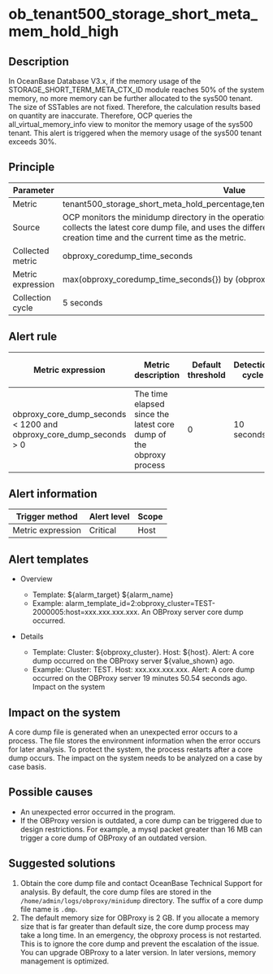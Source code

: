 # ob_tenant500_storage_short_meta_mem_hold_high

## Description

In OceanBase Database V3.x, if the memory usage of the STORAGE_SHORT_TERM_META_CTX_ID module reaches 50% of the system memory, no more memory can be further allocated to the sys500 tenant.
The size of SSTables are not fixed. Therefore, the calculation results based on quantity are inaccurate. Therefore, OCP queries the all_virtual_memory_info view to monitor the memory usage of the sys500 tenant. This alert is triggered when the memory usage of the sys500 tenant exceeds 30%. 

## Principle

| Parameter | Value |
| --- | --- |
| Metric | tenant500_storage_short_meta_hold_percentage,tenant500_storage_short_meta_hold_gb |
| Source | OCP monitors the minidump directory in the operation directory of the obproxy process, collects the latest core dump file, and uses the difference between the core dump file creation time and the current time as the metric.  |
| Collected metric | obproxy_coredump_time_seconds |
| Metric expression | max(obproxy_coredump_time_seconds{}) by (obproxy_cluster,svr_ip) |
| Collection cycle | 5 seconds |

## Alert rule

| Metric expression | Metric description | Default threshold | Detection cycle | Time before clearance |
| --- | --- | --- | --- | --- |
| obproxy_core_dump_seconds < 1200 and obproxy_core_dump_seconds > 0 | The time elapsed since the latest core dump of the obproxy process | 0 | 10 seconds | 5 minutes |

## Alert information

| Trigger method | Alert level | Scope |
| --- | --- | --- |
| Metric expression | Critical | Host |

## Alert templates

* Overview

   * Template: ${alarm_target} ${alarm_name}
   * Example: alarm_template_id=2:obproxy_cluster=TEST-2000005:host=xxx.xxx.xxx.xxx. An OBProxy server core dump occurred.

* Details

   * Template: Cluster: ${obproxy_cluster}. Host: ${host}. Alert: A core dump occurred on the OBProxy server ${value_shown} ago. 
   * Example: Cluster: TEST. Host: xxx.xxx.xxx.xxx. Alert: A core dump occurred on the OBProxy server 19 minutes 50.54 seconds ago.
      Impact on the system

## Impact on the system

A core dump file is generated when an unexpected error occurs to a process. The file stores the environment information when the error occurs for later analysis. To protect the system, the process restarts after a core dump occurs. The impact on the system needs to be analyzed on a case by case basis. 

## Possible causes

* An unexpected error occurred in the program. 
* If the OBProxy version is outdated, a core dump can be triggered due to design restrictions. For example, a mysql packet greater than 16 MB can trigger a core dump of OBProxy of an outdated version. 

## Suggested solutions

1. Obtain the core dump file and contact OceanBase Technical Support for analysis. By default, the core dump files are stored in the `/home/admin/logs/obproxy/minidump` directory. The suffix of a core dump file name is `.dmp`. 
2. The default memory size for OBProxy is 2 GB. If you allocate a memory size that is far greater than default size, the core dump process may take a long time. In an emergency, the obproxy process is not restarted. This is to ignore the core dump and prevent the escalation of the issue. You can upgrade OBProxy to a later version. In later versions, memory management is optimized. 
